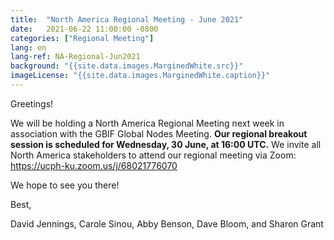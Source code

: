 ```yaml
---
title:  "North America Regional Meeting - June 2021"
date:   2021-06-22 11:00:00 -0800
categories: ["Regional Meeting"]
lang: en
lang-ref: NA-Regional-Jun2021
background: "{{site.data.images.MarginedWhite.src}}"
imageLicense: "{{site.data.images.MarginedWhite.caption}}"
---
```


Greetings!

We will be holding a North America Regional Meeting next week in association with the GBIF Global Nodes Meeting. **Our regional breakout session is scheduled for Wednesday, 30 June, at 16:00 UTC.** We invite all North America stakeholders to attend our regional meeting via Zoom: https://ucph-ku.zoom.us/j/68021776070 

We hope to see you there!

Best,

David Jennings, Carole Sinou, Abby Benson, Dave Bloom, and Sharon Grant
